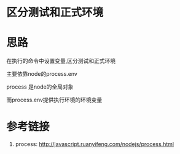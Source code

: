 # 区分测试和正式环境 

# 思路

在执行的命令中设置变量,区分测试和正式环境

主要依靠node的process.env

process 是node的全局对象

而process.env提供执行环境的环境变量



# 参考链接

1. process: http://javascript.ruanyifeng.com/nodejs/process.html